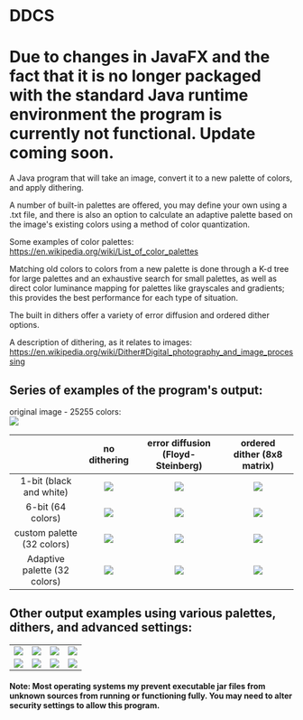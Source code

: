 # DDCS

# Due to changes in JavaFX and the fact that it is no longer packaged with the standard Java runtime environment the program is currently not functional. Update coming soon.

A Java program that will take an image, convert it to a new palette of colors, and apply dithering.

A number of built-in palettes are offered, you may define your own using a .txt file, and there is also an option to calculate an adaptive palette based on the image's existing colors using a method of color quantization.

Some examples of color palettes: https://en.wikipedia.org/wiki/List_of_color_palettes

Matching old colors to colors from a new palette is done through a K-d tree for large palettes and an exhaustive search for small palettes, as well as direct color luminance mapping for palettes like grayscales and gradients; this provides the best performance for each type of situation.

The built in dithers offer a variety of error diffusion and ordered dither options.

A description of dithering, as it relates to images: https://en.wikipedia.org/wiki/Dither#Digital_photography_and_image_processing


## Series of examples of the program's output: 

original image - 25255 colors:  
![](http://i.imgur.com/xAVwUMC.jpg)


|              |no dithering|error diffusion (Floyd-Steinberg)|ordered dither (8x8 matrix)|
|:---:|:---:|:---:|:---:|
|1-bit (black and white)|![](http://i.imgur.com/R8bWPA9.png)|![](http://i.imgur.com/RmcQZvW.png)|![](http://i.imgur.com/hwVXAOX.png)|
|6-bit (64 colors)|![](http://i.imgur.com/syg0tTP.png)|![](http://i.imgur.com/zORpVYo.png)|![](http://i.imgur.com/03XABGw.png)|
|custom palette (32 colors)|![](http://i.imgur.com/qoZOuys.png)|![](http://i.imgur.com/1xa9rBT.png)|![](http://i.imgur.com/suYYTv0.png)|
|Adaptive palette (32 colors)|![](http://i.imgur.com/Q3jhIkA.png)|![](http://i.imgur.com/bC04lIv.png)|![](http://i.imgur.com/S34ZtUw.png)|

## Other output examples using various palettes, dithers, and advanced settings:

|||||
|:---:|:---:|:---:|:---:|
|![](https://i.imgur.com/WOgIS0L.png)|![](https://i.imgur.com/2ot28jq.png)|![](https://i.imgur.com/qxn5zgM.png)|![](https://i.imgur.com/2dKaObP.png)|
|![](https://i.imgur.com/hSjc3qo.png)|![](https://i.imgur.com/ocCHp5W.png)|![](https://i.imgur.com/OhmKemh.png)|![](https://i.imgur.com/s1Kv77M.png)|



#### Note: Most operating systems my prevent executable jar files from unknown sources from running or functioning fully. You may need to alter security settings to allow this program.
